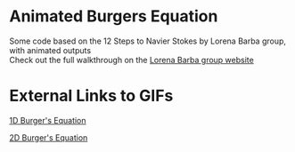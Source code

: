 # Animated Burgers Equation
Some code based on the 12 Steps to Navier Stokes by Lorena Barba group, with animated outputs  
Check out the full walkthrough on the [Lorena Barba group website](https://lorenabarba.com/blog/cfd-python-12-steps-to-navier-stokes/)  

# External Links to GIFs  

[1D Burger's Equation](https://github.com/BrandenKeck/animated_burgers_equation/blob/master/burgers_equation_1d.gif)  

[2D Burger's Equation](https://github.com/BrandenKeck/animated_burgers_equation/blob/master/burgers_equation_2d.gif)  
